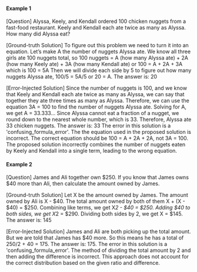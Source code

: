 #### Example 1

[Question]
Alyssa, Keely, and Kendall ordered 100 chicken nuggets from a fast-food restaurant. Keely and Kendall each ate twice as many as Alyssa. How many did Alyssa eat?

[Ground-truth Solution]
To figure out this problem we need to turn it into an equation. Let’s make A the number of nuggets Alyssa ate. We know all three girls ate 100 nuggets total, so 100 nuggets = A (how many Alyssa ate) + 2A (how many Keely ate) + 3A (how many Kendall ate) or 100 = A + 2A + 3A which is 100 = 5A
Then we will divide each side by 5 to figure out how many nuggets Alyssa ate, 100/5 = 5A/5 or 20 = A.
The answer is: 20

[Error-Injected Solution]
Since the number of nuggets is 100, and we know that Keely and Kendall each ate twice as many as Alyssa, we can say that together they ate three times as many as Alyssa. Therefore, we can use the equation 3A = 100 to find the number of nuggets Alyssa ate. Solving for A, we get A = 33.333... Since Alyssa cannot eat a fraction of a nugget, we round down to the nearest whole number, which is 33. Therefore, Alyssa ate 33 chicken nuggets. The answer is: 33
<explanation>The error in this solution is a 'confusing_formula_error'. The the equation used in the proposed solution is incorrect. The correct equation should be 100 = A + 2A + 2A, not 3A = 100. The proposed solution incorrectly combines the number of nuggets eaten by Keely and Kendall into a single term, leading to the wrong equation. </explanation>

#### Example 2

[Question]
James and Ali together own $250. If you know that James owns $40 more than Ali, then calculate the amount owned by James.

[Ground-truth Solution]
Let X be the amount owned by James. The amount owned by Ali is X - $40.
The total amount owned by both of them X + (X - $40) = $250.
Combining like terms, we get X*2 - $40 = $250.
Adding $40 to both sides, we get X*2 = $290.
Dividing both sides by 2, we get X = $145.
The answer is: 145

[Error-Injected Solution]
James and Ali are both picking up the total amount. But we are told that James has $40 more. So this means he has a total of 250/2 + 40 = 175. The answer is: 175.
<explanation>The error in this solution is a 'confusing_formula_error'. The method of dividing the total amount by 2 and then adding the difference is incorrect. This approach does not account for the correct distribution based on the given ratio and difference. </explanation>

